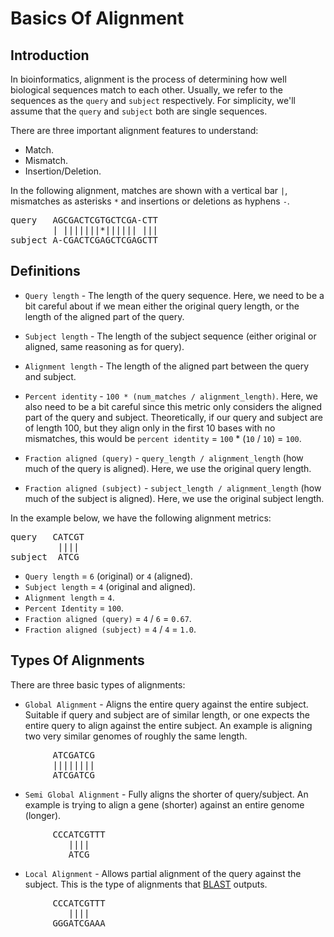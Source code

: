 # Basics Of Alignment
## Introduction
In bioinformatics, alignment is the process of determining how well biological sequences match to each other. Usually, we refer to the sequences as the `query` and `subject` respectively. For simplicity, we'll assume that the `query` and `subject` both are single sequences.

There are three important alignment features to understand:
- Match.
- Mismatch.
- Insertion/Deletion.

In the following alignment, matches are shown with a vertical bar `|`, mismatches as asterisks `*` and insertions or deletions as hyphens `-`.

<pre>
query   AGCGACTCGTGCTCGA-CTT
        | |||||||*|||||| |||
subject A-CGACTCGAGCTCGAGCTT
</pre>

## Definitions
- `Query length` - The length of the query sequence. Here, we need to be a bit careful about if we mean either the original query length, or the length of the aligned part of the query.

- `Subject length` - The length of the subject sequence (either original or aligned, same reasoning as for query).

- `Alignment length` - The length of the aligned part between the query and subject.

- `Percent identity` - `100 * (num_matches / alignment_length)`. Here, we also need to be a bit careful since this metric only considers the aligned part of the query and subject. Theoretically, if our query and subject are of length 100, but they align only in the first 10 bases with no mismatches, this would be `percent identity` = `100` * (`10` / `10`) = `100`.

- `Fraction aligned (query)` - `query_length / alignment_length` (how much of the query is aligned). Here, we use the original query length.

- `Fraction aligned (subject)` - `subject_length / alignment_length` (how much of the subject is aligned). Here, we use the original subject length.

In the example below, we have the following alignment metrics:
<pre>
query   CATCGT
         ||||
subject  ATCG
</pre>

- `Query length` = `6` (original) or `4` (aligned).
- `Subject length` = `4` (original and aligned).
- `Alignment length` = `4`.
- `Percent Identity` = `100`.
- `Fraction aligned (query)` = `4` / `6` = `0.67`.
- `Fraction aligned (subject)` = `4` / `4` = `1.0`.

## Types Of Alignments
There are three basic types of alignments:
- `Global Alignment` - Aligns the entire query against the entire subject. Suitable if query and subject are of similar length, or one expects the entire query to align against the entire subject. An example is aligning two very similar genomes of roughly the same length.

<pre>
        ATCGATCG
        ||||||||
        ATCGATCG
</pre>

- `Semi Global Alignment` - Fully aligns the shorter of query/subject. An example is trying to align a gene (shorter) against an entire genome (longer).

<pre>
        CCCATCGTTT
           ||||
           ATCG
</pre>

- `Local Alignment` - Allows partial alignment of the query against the subject. This is the type of alignments that [BLAST](https://pubmed.ncbi.nlm.nih.gov/2231712/) outputs.
<pre>
        CCCATCGTTT
           ||||
        GGGATCGAAA
</pre>
